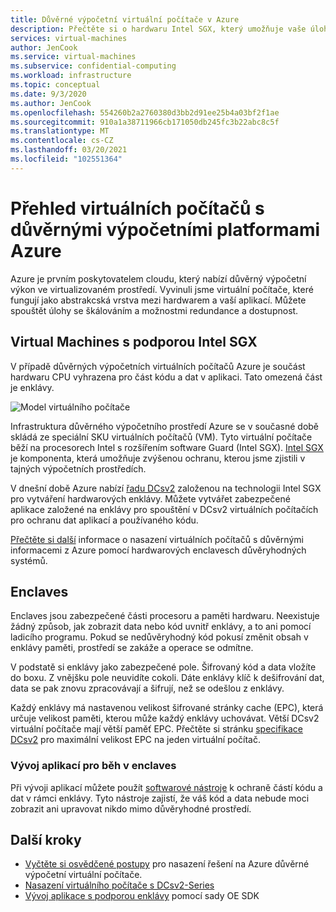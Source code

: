 ```yaml
---
title: Důvěrné výpočetní virtuální počítače v Azure
description: Přečtěte si o hardwaru Intel SGX, který umožňuje vaše úlohy s důvěrnými výpočetními procesy.
services: virtual-machines
author: JenCook
ms.service: virtual-machines
ms.subservice: confidential-computing
ms.workload: infrastructure
ms.topic: conceptual
ms.date: 9/3/2020
ms.author: JenCook
ms.openlocfilehash: 554260b2a2760380d3bb2d91ee25b4a03bf2f1ae
ms.sourcegitcommit: 910a1a38711966cb171050db245fc3b22abc8c5f
ms.translationtype: MT
ms.contentlocale: cs-CZ
ms.lasthandoff: 03/20/2021
ms.locfileid: "102551364"
---
```

# <a name="azure-confidential-computing-virtual-machines-vms-overview"></a>Přehled virtuálních počítačů s důvěrnými výpočetními platformami Azure


Azure je prvním poskytovatelem cloudu, který nabízí důvěrný výpočetní výkon ve virtualizovaném prostředí. Vyvinuli jsme virtuální počítače, které fungují jako abstrakcská vrstva mezi hardwarem a vaší aplikací. Můžete spouštět úlohy se škálováním a možnostmi redundance a dostupnost.  

## <a name="intel-sgx-enabled-virtual-machines"></a>Virtual Machines s podporou Intel SGX

V případě důvěrných výpočetních virtuálních počítačů Azure je součást hardwaru CPU vyhrazena pro část kódu a dat v aplikaci. Tato omezená část je enklávy. 

![Model virtuálního počítače](media/overview/hardware-backed-enclave.png)

Infrastruktura důvěrného výpočetního prostředí Azure se v současné době skládá ze speciální SKU virtuálních počítačů (VM). Tyto virtuální počítače běží na procesorech Intel s rozšířením software Guard (Intel SGX). [Intel SGX](https://intel.com/sgx) je komponenta, která umožňuje zvýšenou ochranu, kterou jsme zjistili v tajných výpočetních prostředích. 

V dnešní době Azure nabízí [řadu DCsv2](../virtual-machines/dcv2-series.md) založenou na technologii Intel SGX pro vytváření hardwarových enklávy. Můžete vytvářet zabezpečené aplikace založené na enklávy pro spouštění v DCsv2 virtuálních počítačích pro ochranu dat aplikací a používaného kódu. 

[Přečtěte si další](virtual-machine-solutions.md) informace o nasazení virtuálních počítačů s důvěrnými informacemi z Azure pomocí hardwarových enclavesch důvěryhodných systémů.

## <a name="enclaves"></a>Enclaves

Enclaves jsou zabezpečené části procesoru a paměti hardwaru. Neexistuje žádný způsob, jak zobrazit data nebo kód uvnitř enklávy, a to ani pomocí ladicího programu. Pokud se nedůvěryhodný kód pokusí změnit obsah v enklávy paměti, prostředí se zakáže a operace se odmítne.

V podstatě si enklávy jako zabezpečené pole. Šifrovaný kód a data vložíte do boxu. Z vnějšku pole neuvidíte cokoli. Dáte enklávy klíč k dešifrování dat, data se pak znovu zpracovávají a šifrují, než se odešlou z enklávy.

Každý enklávy má nastavenou velikost šifrované stránky cache (EPC), která určuje velikost paměti, kterou může každý enklávy uchovávat. Větší DCsv2 virtuální počítače mají větší paměť EPC. Přečtěte si stránku [specifikace DCsv2](../virtual-machines/dcv2-series.md) pro maximální velikost EPC na jeden virtuální počítač.



### <a name="developing-applications-to-run-inside-enclaves"></a>Vývoj aplikací pro běh v enclaves
Při vývoji aplikací můžete použít [softwarové nástroje](application-development.md) k ochraně částí kódu a dat v rámci enklávy. Tyto nástroje zajistí, že váš kód a data nebude moci zobrazit ani upravovat nikdo mimo důvěryhodné prostředí. 

## <a name="next-steps"></a>Další kroky
- [Vyčtěte si osvědčené postupy](virtual-machine-solutions.md) pro nasazení řešení na Azure důvěrné výpočetní virtuální počítače.
- [Nasazení virtuálního počítače s DCsv2-Series](quick-create-portal.md)
- [Vývoj aplikace s podporou enklávy](application-development.md) pomocí sady OE SDK